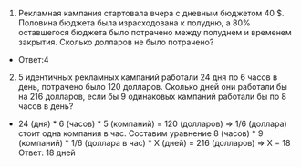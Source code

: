 1) Рекламная кампания стартовала вчера с дневным бюджетом 40 $. Половина
бюджета была израсходована к полудню, а 80% оставшегося бюджета было
потрачено между полуднем и временем закрытия. Сколько долларов не было
потрачено?
  - Ответ:4
2) 5 идентичных рекламных кампаний работали 24 дня по 6 часов в день,
потрачено было 120 долларов. Сколько дней они работали бы на 216 долларов,
если бы 9 одинаковых кампаний работали бы по 8 часов в день?
- 24 (дня) * 6 (часов) * 5 (компаний) = 120 (долларов) => 1/6 (доллара) стоит одна компания в час.
Составим уравнение 8 (часов) * 9 (компаний) * 1/6 (доллара в час) * X (дней) = 216 (долларов) => X = 18<br>
Ответ: 18 дней
